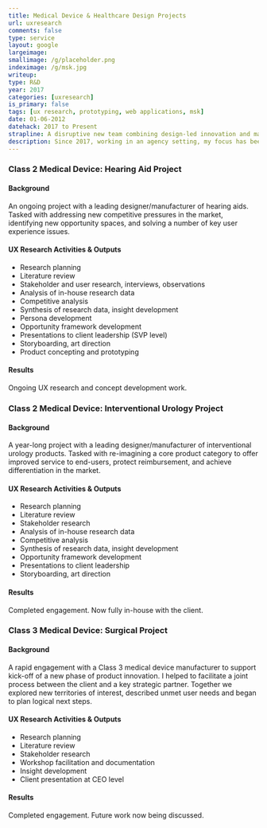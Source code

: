 ```yaml
---
title: Medical Device & Healthcare Design Projects
url: uxresearch
comments: false
type: service
layout: google
largeimage: 
smallimage: /g/placeholder.png
indeximage: /g/msk.jpg
writeup: 
type: R&D
year: 2017
categories: [uxresearch]
is_primary: false
tags: [ux research, prototyping, web applications, msk]
date: 01-06-2012
datehack: 2017 to Present
strapline: A disruptive new team combining design-led innovation and machine learning expertise
description: Since 2017, working in an agency setting, my focus has been on UX research and design strategy for medical device manufacturers and healthcare organisations. To date, I have worked on projects related to Class 2 and (briefly) Class 3  medical devices. The work has also involved research and design of patient-facing apps/services that accompany/augment medical devices. This work is highly sensitive. I have summarised below but can expand on the work in person.
---
```

### Class 2 Medical Device: Hearing Aid Project

#### Background

An ongoing project with a leading designer/manufacturer of hearing aids. Tasked with addressing new competitive pressures in the market, identifying new opportunity spaces, and solving a number of key user experience issues.

#### UX Research Activities & Outputs

* Research planning
* Literature review
* Stakeholder and user research, interviews, observations
* Analysis of in-house research data
* Competitive analysis
* Synthesis of research data, insight development
* Persona development
* Opportunity framework development
* Presentations to client leadership (SVP level)
* Storyboarding, art direction
* Product concepting and prototyping 

#### Results

Ongoing UX research and concept development work.

### Class 2 Medical Device: Interventional Urology Project

#### Background

A year-long project with a leading designer/manufacturer of interventional urology products. Tasked with re-imagining a core product category to offer improved service to end-users, protect reimbursement, and achieve differentiation in the market.

#### UX Research Activities & Outputs

* Research planning
* Literature review
* Stakeholder research
* Analysis of in-house research data
* Competitive analysis
* Synthesis of research data, insight development
* Opportunity framework development
* Presentations to client leadership 
* Storyboarding, art direction

#### Results

Completed engagement. Now fully in-house with the client.


### Class 3 Medical Device: Surgical Project

#### Background

A rapid engagement with a Class 3 medical device manufacturer to support kick-off of a new phase of product innovation. I helped to facilitate a joint process between the client and a key strategic partner. Together we explored new territories of interest, described unmet user needs and began to plan logical next steps.

#### UX Research Activities & Outputs

* Research planning
* Literature review
* Stakeholder research
* Workshop facilitation and documentation
* Insight development
* Client presentation at CEO level

#### Results

Completed engagement. Future work now being discussed.